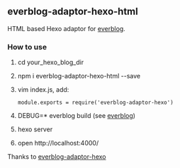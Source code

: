 ## everblog-adaptor-hexo-html

HTML based Hexo adaptor for [everblog](https://github.com/everblogjs/everblog).

### How to use

1. cd your_hexo_blog_dir

2. npm i everblog-adaptor-hexo-html --save

3. vim index.js, add:

    ```
    module.exports = require('everblog-adaptor-hexo')
    ```

4. DEBUG=* everblog build (see [everblog](https://github.com/everblogjs/everblog))

5. hexo server

6. open http://localhost:4000/



Thanks to [everblog-adaptor-hexo](https://github.com/everblogjs/everblog-adaptor-hexo)